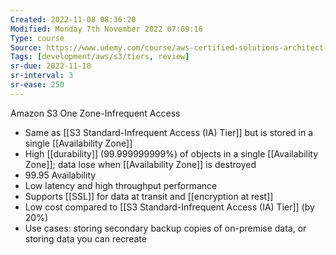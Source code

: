 ```yaml
---
Created: 2022-11-08 08:36:20
Modified: Monday 7th November 2022 07:09:16
Type: course
Source: https://www.udemy.com/course/aws-certified-solutions-architect-associate-saa-c01/?xref=E0Aed11STH4LPUQvCz0GJFABTmM=
Tags: [development/aws/s3/tiers, review]
sr-due: 2022-11-10
sr-interval: 3
sr-ease: 250
---
```


Amazon S3 One Zone-Infrequent Access

- Same as [[S3 Standard-Infrequent Access (IA) Tier]] but is stored in a single [[Availability Zone]]
- High [[durability]] (99.999999999%) of objects in a single [[Availability Zone]]; data lose when [[Availability Zone]] is destroyed
- 99.95 Availability
- Low latency and high throughput performance
- Supports [[SSL]] for data at transit and [[encryption at rest]]
- Low cost compared to [[S3 Standard-Infrequent Access (IA) Tier]] (by 20%)
- Use cases: storing secondary backup copies of on-premise data, or storing data you can recreate